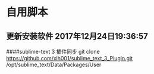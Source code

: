 # 自用脚本

## 更新安装软件 2017年12月24日19:36:57

####sublime-text 3 插件同步
     git clone https://github.com/xlh001/sublime_text_3_Plugin.git /opt/sublime_text/Data/Packages/User
